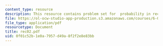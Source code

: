 ```yaml
---
content_type: resource
description: This resource contains problem set for  probability in recitation two.
file: https://ol-ocw-studio-app-production.s3.amazonaws.com/courses/6-041-probabilistic-systems-analysis-and-applied-probability-spring-2006/0f01c52b1e0a7957d49a8f2f2e8e83bb_rec02.pdf
file_type: application/pdf
resourcetype: Document
title: rec02.pdf
uid: 0f01c52b-1e0a-7957-d49a-8f2f2e8e83bb
---
```

